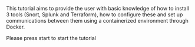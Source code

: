 This tutorial aims to provide the user with basic knowledge of how to install 3 tools (Snort, Splunk and Terraform), how to configure these and set up communications between them using a containerized environment through Docker. 

Please press start to start the tutorial